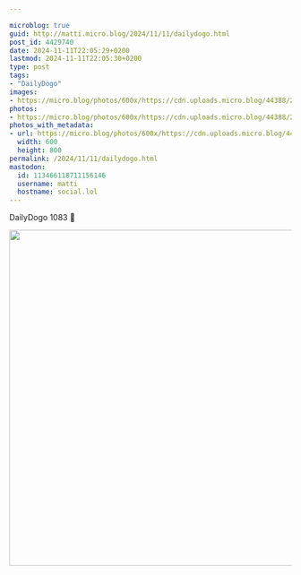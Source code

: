 ```yaml
---

microblog: true
guid: http://matti.micro.blog/2024/11/11/dailydogo.html
post_id: 4429740
date: 2024-11-11T22:05:29+0200
lastmod: 2024-11-11T22:05:30+0200
type: post
tags:
- "DailyDogo"
images:
- https://micro.blog/photos/600x/https://cdn.uploads.micro.blog/44388/2024/dcbecacc94b44843b8e5f98e638fafca.jpg
photos:
- https://micro.blog/photos/600x/https://cdn.uploads.micro.blog/44388/2024/dcbecacc94b44843b8e5f98e638fafca.jpg
photos_with_metadata:
- url: https://micro.blog/photos/600x/https://cdn.uploads.micro.blog/44388/2024/dcbecacc94b44843b8e5f98e638fafca.jpg
  width: 600
  height: 800
permalink: /2024/11/11/dailydogo.html
mastodon:
  id: 113466118711156146
  username: matti
  hostname: social.lol
---
```

DailyDogo 1083 🐶

<img src="/media/uploads/2024/dcbecacc94b44843b8e5f98e638fafca.jpg" width="600" alt="" />
